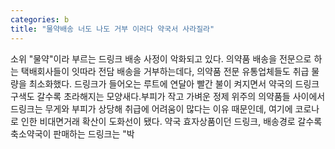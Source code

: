 ```yaml
---
categories: b
title: "물약배송 너도 나도 거부 이러다 약국서 사라질라"
---
```

소위 "물약"이라 부르는 드링크 배송 사정이 악화되고 있다. 의약품 배송을 전문으로 하는 택배회사들이 잇따라 전담 배송을 거부하는데다, 의약품 전문 유통업체들도 취급 물량을 최소화했다. 드링크가 들어오는 루트에 연달아 빨간 불이 켜지면서 약국의 드링크 구색도 갈수록 초라해지는 모양새다.부피가 작고 가벼운 정제 위주의 의약품들 사이에서 드링크는 무게와 부피가 상당해 취급에 어려움이 많다는 이유 때문인데, 여기에 코로나로 인한 비대면거래 확산이 도화선이 됐다. 약국 효자상품이던 드링크, 배송경로 갈수록 축소약국이 판매하는 드링크는 "박